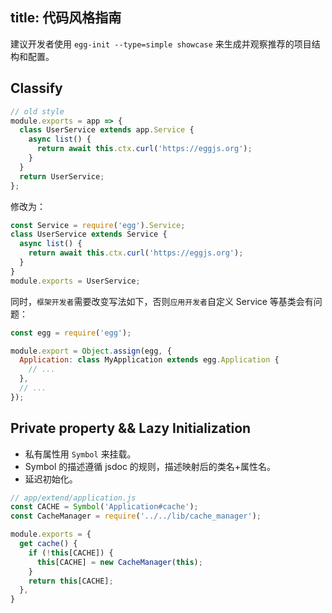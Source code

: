 title: 代码风格指南
---

建议开发者使用 `egg-init --type=simple showcase` 来生成并观察推荐的项目结构和配置。

## Classify

```js
// old style
module.exports = app => {
  class UserService extends app.Service {
    async list() {
      return await this.ctx.curl('https://eggjs.org');
    }
  }
  return UserService;
};
```

修改为：

```js
const Service = require('egg').Service;
class UserService extends Service {
  async list() {
    return await this.ctx.curl('https://eggjs.org');
  }
}
module.exports = UserService;
```

同时，`框架开发者`需要改变写法如下，否则`应用开发者`自定义 Service 等基类会有问题：

```js
const egg = require('egg');

module.export = Object.assign(egg, {
  Application: class MyApplication extends egg.Application {
    // ...
  },
  // ...
});
```

## Private property && Lazy Initialization

- 私有属性用 `Symbol` 来挂载。
- Symbol 的描述遵循 jsdoc 的规则，描述映射后的类名+属性名。
- 延迟初始化。

```js
// app/extend/application.js
const CACHE = Symbol('Application#cache');
const CacheManager = require('../../lib/cache_manager');

module.exports = {
  get cache() {
    if (!this[CACHE]) {
      this[CACHE] = new CacheManager(this);
    }
    return this[CACHE];
  },
}
```


